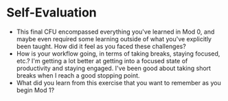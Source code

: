 # Self-Evaluation

- This final CFU encompassed everything you've learned in Mod 0, and maybe even required some learning outside of what you've explicitly been taught. How did it feel as you faced these challenges?
- How is your workflow going, in terms of taking breaks, staying focused, etc.?
    I'm getting a lot better at getting into a focused state of productivity and staying engaged. I've been good about taking short breaks when I reach a good stopping point.
- What did you learn from this exercise that you want to remember as you begin Mod 1?
